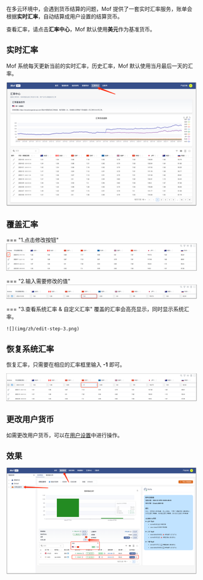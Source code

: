 在多云环境中，会遇到货币结算的问题，Mof 提供了一套实时汇率服务，账单会根据**实时汇率**，自动结算成用户设置的结算货币。

查看汇率，请点击**汇率中心**，Mof 默认使用**美元**作为基准货币。

## 实时汇率
Mof 系统每天更新当前的实时汇率，历史汇率，Mof 默认使用当月最后一天的汇率。

![](img/zh/overview.png)

## 覆盖汇率
=== "1.点击修改按钮"
    ![](img/zh/edit-step-1.png)

=== "2.输入需要修改的值"
    ![](img/zh/edit-step-2.png)

=== "3.查看系统汇率 & 自定义汇率"
    覆盖的汇率会高亮显示，同时显示系统汇率。

    ![](img/zh/edit-step-3.png)

## 恢复系统汇率
恢复汇率，只需要在相应的汇率框里输入 **-1** 即可。

![](img/zh/recover.png)

## 更改用户货币

如需更改用户货币，可以在[用户设置](../user/index.md)中进行操作。

## 效果

![](img/zh/effect.png)
